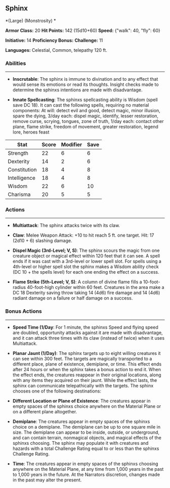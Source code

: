 ## Sphinx
*(Large) (Monstrosity) *

**Armor Class:** 20
**Hit Points:** 142 (15d10+60)
**Speed:** {"walk": 40, "fly": 60}

**Initiative:** 14
**Proficiency Bonus:**
**Challenge:** 11

**Languages:** Celestial, Common, telepathy 120 ft.

### Abilities
 --- 
- **Inscrutable**: The sphinx is immune to divination and to any effect that would sense its emotions or read its thoughts. Insight checks made to determine the sphinxs intentions are made with disadvantage.

- **Innate Spellcasting**: The sphinxs spellcasting ability is Wisdom (spell save DC 18). It can cast the following spells, requiring no material components: At will: detect evil and good, detect magic, minor illusion, spare the dying, 3/day each: dispel magic, identify, lesser restoration, remove curse, scrying, tongues, zone of truth, 1/day each: contact other plane, flame strike, freedom of movement, greater restoration, legend lore, heroes feast



| Stat | Score | Modifier | Save |
| ---- | ---- | ---- | ---- |
| Strength | 22 | 6 | 6 |
| Dexterity | 14 | 2 | 6 |
| Constitution | 18 | 4 | 8 |
| Intelligence | 18 | 4 | 8 |
| Wisdom | 22 | 6 | 10 |
| Charisma | 20 | 5 | 5 |

### Actions
 --- 
- **Multiattack**: The sphinx attacks twice with its claw.

- **Claw**: Melee Weapon Attack: +10 to hit  reach 5 ft.  one target. Hit: 17 (2d10 + 6) slashing damage.

- **Dispel Magic (3rd-Level; V, S)**: The sphinx scours the magic from one creature  object  or magical effect within 120 feet that it can see. A spell ends if it was cast with a 3rd-level or lower spell slot. For spells using a 4th-level or higher spell slot  the sphinx makes a Wisdom ability check (DC 10 + the spells level) for each one  ending the effect on a success.

- **Flame Strike (5th-Level; V, S)**: A column of divine flame fills a 10-foot-radius  40-foot-high cylinder within 60 feet. Creatures in the area make a DC 18 Dexterity saving throw  taking 14 (4d6) fire damage and 14 (4d6) radiant damage on a failure or half damage on a success.

### Bonus Actions
 --- 
- **Speed Time (1/Day**: For 1 minute, the sphinxs Speed and flying speed are doubled, opportunity attacks against it are made with disadvantage, and it can attack three times with its claw (instead of twice) when it uses Multiattack.

- **Planar Jaunt (1/Day)**: The sphinx targets up to eight willing creatures it can see within 300 feet. The targets are magically transported to a different place, plane of existence, demiplane, or time. This effect ends after 24 hours or when the sphinx takes a bonus action to end it. When the effect ends, the creatures reappear in their original locations, along with any items they acquired on their jaunt. While the effect lasts, the sphinx can communicate telepathically with the targets. The sphinx chooses one of the following destinations:

- **Different Location or Plane of Existence**: The creatures appear in empty spaces of the sphinxs choice anywhere on the Material Plane or on a different plane altogether.

- **Demiplane**: The creatures appear in empty spaces of the sphinxs choice on a demiplane. The demiplane can be up to one square mile in size. The demiplane can appear to be inside, outside, or underground, and can contain terrain, nonmagical objects, and magical effects of the sphinxs choosing. The sphinx may populate it with creatures and hazards with a total Challenge Rating equal to or less than the sphinxs Challenge Rating.

- **Time**: The creatures appear in empty spaces of the sphinxs choosing anywhere on the Material Plane, at any time from 1,000 years in the past to 1,000 years in the future. At the Narrators discretion, changes made in the past may alter the present.

